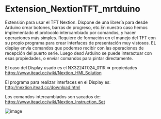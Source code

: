 # Extension_NextionTFT_mrtduino
Extensión para usar el TFT Nextion. Dispone de una librería para desde Arduino crear botones, barras de progreso, etc.En nuestro caso hemos implementado
el protocolo intercambiado por comandos, y hacer operaciones más simples. Requiere de formación en el manejo del TFT con su propio programa para crear interfaces de presentación
muy vistosos. EL display envía comandos que podemso recibir con las operaciones de recepción del puerto serie. Luego desd Arduino se puede interactuar con esas 
propiedades, o enviar comandos para pintar directamente.

El caso del Display usado es el NX3224T024_011R => propiedades https://www.itead.cc/wiki/Nextion_HMI_Solution

El programa para realizar interfaces en el Display es: http://nextion.itead.cc/download.html

Los comandos intercambiados son sacados de: https://www.itead.cc/wiki/Nextion_Instruction_Set

![image](https://user-images.githubusercontent.com/28557392/27291466-8da1ec72-5510-11e7-8e46-940b7448e66b.png)
